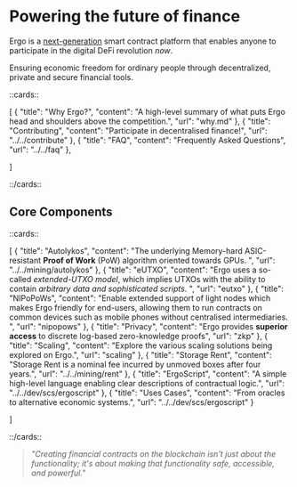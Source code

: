 # Powering the future of finance

Ergo is a [next-generation](scaling.md) smart contract platform that enables anyone to participate in the digital DeFi revolution *now*.

Ensuring economic freedom for ordinary people through decentralized, private and secure financial tools.

::cards::

[
  {
    "title": "Why Ergo?",
    "content": "A high-level summary of what puts Ergo head and shoulders above the competition.",
    "url": "why.md"
  },
  {
    "title": "Contributing",
    "content": "Participate in decentralised finance!",
    "url": "../../contribute"
  },
  {
    "title": "FAQ",
    "content": "Frequently Asked Questions",
    "url": "../../faq"
  },


]

::/cards::

## Core Components

::cards::

[
  {
    "title": "Autolykos",
    "content": "The underlying Memory-hard ASIC-resistant **Proof of Work** (PoW) algorithm oriented towards GPUs. ",
    "url": "../../mining/autolykos"
  },
  {
    "title": "eUTXO",
    "content": "Ergo uses a so-called *extended-UTXO model*, which implies UTXOs with the ability to contain *arbitrary data and sophisticated scripts*. ",
    "url": "eutxo"
  },
  {
    "title": "NIPoPoWs",
    "content": "Enable extended support of light nodes which makes Ergo friendly for end-users, allowing them to run contracts on common devices such as mobile phones without centralised intermediaries. ",
    "url": "nipopows"
  },
  {
    "title": "Privacy",
    "content": "Ergo provides **superior access** to discrete log-based zero-knowledge proofs",
    "url": "zkp"
  },
  {
    "title": "Scaling",
    "content": "Explore the various scaling solutions being explored on Ergo.",
    "url": "scaling"
  },
  {
    "title": "Storage Rent",
    "content": "Storage Rent is a nominal fee incurred by unmoved boxes after four years.",
    "url": "../../mining/rent"
  },
  {
    "title": "ErgoScript",
    "content": "A simple high-level language enabling clear descriptions of contractual logic.",
    "url": "../../dev/scs/ergoscript"
  },
  {
    "title": "Uses Cases",
    "content": "From oracles to alternative economic systems.",
    "url": "../../dev/scs/ergoscript"
  }


]

::/cards::

> *"Creating financial contracts on the blockchain isn't just about the functionality; it's about making that functionality safe, accessible, and powerful."* 



